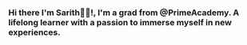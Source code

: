 ### Hi there I'm Sarith👋🏻!, I'm a grad from @PrimeAcademy. A lifelong learner with a passion to immerse myself in new experiences.

<!--
**sseang/sseang** is a ✨ _special_ ✨ repository because its `README.md` (this file) appears on your GitHub profile.

Here are some ideas to get you started:

- 🔭 I’m currently working on a group project for a start up to search for affordavle medical insurance
- 🌱 I’m currently learning how to create and join more complex database in my free time
- 👯 I’m looking to collaborate on projects that involve more front end. 
- 🤔 I’m looking for help with complex logid.
- 💬 Ask me about my hobbies
- 📫 How to reach me: sarithseang82pro@gmail.com, linkedin.com/in/sarithseang, github.com/sseang
- 😄 Pronouns: ...
- ⚡ Fun fact: I am an unapologetic anime nerd!
-->
